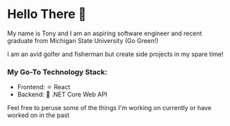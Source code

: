# Hello There 👋 
My name is Tony and I am an aspiring software engineer and recent graduate from Michigan State University (Go Green!)

I am an avid golfer and fisherman but create side projects in my spare time!

### My Go-To Technology Stack:
- Frontend: ⚛️ React
- Backend: 🔨 .NET Core Web API

Feel free to peruse some of the things I'm working on currently or have worked on in the past

<!--
**tonysulfaro/tonysulfaro** is a ✨ _special_ ✨ repository because its `README.md` (this file) appears on your GitHub profile.

Here are some ideas to get you started:

- 🔭 I’m currently working on ...
- 🌱 I’m currently learning ...
- 👯 I’m looking to collaborate on ...
- 🤔 I’m looking for help with ...
- 💬 Ask me about ...
- 📫 How to reach me: ...
- 😄 Pronouns: ...
- ⚡ Fun fact: ...
-->


